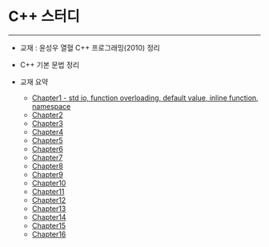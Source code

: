 # C++ 스터디

---

* 교재 : 윤성우 열혈 C++ 프로그래밍(2010) 정리
* C++ 기본 문법 정리

* 교재 요약
  * [Chapter1 - std io, function overloading, default value, inline function, namespace](https://github.com/younggeun0/Cpp_Study/blob/master/chapter1.md)
  * [Chapter2]()
  * [Chapter3]()
  * [Chapter4]()
  * [Chapter5]()
  * [Chapter6]()
  * [Chapter7]()
  * [Chapter8]()
  * [Chapter9]()
  * [Chapter10]()
  * [Chapter11]()
  * [Chapter12]()
  * [Chapter13]()
  * [Chapter14]()
  * [Chapter15]()
  * [Chapter16]()
